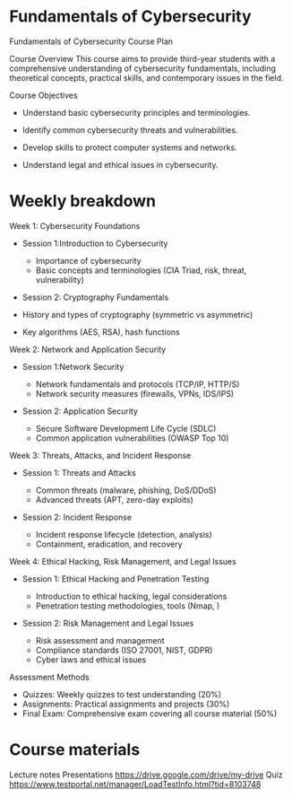 # Fundamentals of Cybersecurity

Fundamentals of Cybersecurity
 Course Plan

Course Overview
This course aims to provide third-year students with a comprehensive understanding of cybersecurity fundamentals, including theoretical concepts, practical skills, and contemporary issues in the field.


Course Objectives

- Understand basic cybersecurity principles and terminologies.

- Identify common cybersecurity threats and vulnerabilities.

- Develop skills to protect computer systems and networks.

- Understand legal and ethical issues in cybersecurity.



# Weekly breakdown
Week 1: Cybersecurity Foundations
- Session 1:Introduction to Cybersecurity
  - Importance of cybersecurity
  - Basic concepts and terminologies (CIA Triad, risk, threat, vulnerability)

-  Session 2: Cryptography Fundamentals
  - History and types of cryptography (symmetric vs asymmetric)
  - Key algorithms (AES, RSA), hash functions

Week 2: Network and Application Security
- Session 1:Network  Security
  - Network fundamentals and protocols (TCP/IP, HTTP/S)
  - Network security measures (firewalls, VPNs, IDS/IPS)

- Session 2: Application Security
  - Secure Software Development Life Cycle (SDLC)
  - Common application vulnerabilities (OWASP Top 10)

Week 3: Threats, Attacks, and Incident Response
- Session 1: Threats and Attacks
  - Common threats (malware, phishing, DoS/DDoS)
  - Advanced threats (APT, zero-day exploits)

- Session 2:  Incident Response
  - Incident response lifecycle (detection, analysis)
  - Containment, eradication, and recovery

Week 4: Ethical Hacking, Risk Management, and Legal Issues
- Session 1: Ethical Hacking and Penetration Testing
  - Introduction to ethical hacking, legal considerations
  - Penetration testing methodologies, tools (Nmap,  )

- Session 2: Risk Management and Legal Issues
  - Risk assessment and management
  - Compliance standards (ISO 27001, NIST, GDPR)
  - Cyber laws and ethical issues






Assessment Methods
- Quizzes: Weekly quizzes to test understanding (20%)
- Assignments: Practical assignments and projects (30%)
- Final Exam: Comprehensive exam covering all course  material (50%)

# Course materials
Lecture notes 
Presentations 
https://drive.google.com/drive/my-drive
Quiz
https://www.testportal.net/manager/LoadTestInfo.html?tid=8103748


